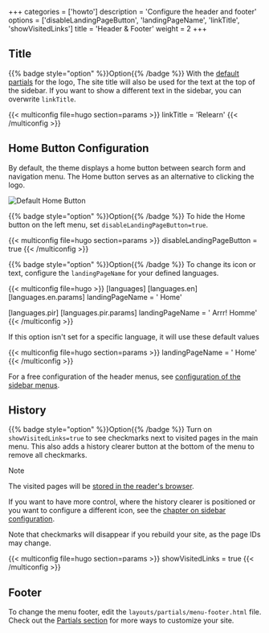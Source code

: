 +++
categories = ['howto']
description = 'Configure the header and footer'
options = ['disableLandingPageButton', 'landingPageName', 'linkTitle', 'showVisitedLinks']
title = 'Header & Footer'
weight = 2
+++

## Title

{{% badge style="option" %}}Option{{% /badge %}} With the [default partials](configuration/branding/logo#change-the-logo) for the logo, The site title will also be used for the text at the top of the sidebar. If you want to show a different text in the sidebar, you can overwrite `linkTitle`.

{{< multiconfig file=hugo section=params >}}
linkTitle = 'Relearn'
{{< /multiconfig >}}

## Home Button Configuration

By default, the theme displays a home button between search form and navigation menu. The Home button serves as an alternative to clicking the logo.

![Default Home Button](home_button_defaults.png?width=18.75rem)

{{% badge style="option" %}}Option{{% /badge %}} To hide the Home button on the left menu, set `disableLandingPageButton=true`.

{{< multiconfig file=hugo section=params >}}
disableLandingPageButton = true
{{< /multiconfig >}}

{{% badge style="option" %}}Option{{% /badge %}} To change its icon or text, configure the `landingPageName` for your defined languages.

{{< multiconfig file=hugo >}}
[languages]
  [languages.en]
    [languages.en.params]
      landingPageName = '<i class="fa-fw fas fa-home"></i> Home'

  [languages.pir]
    [languages.pir.params]
      landingPageName = '<i class="fa-fw fas fa-home"></i> Arrr! Homme'
{{< /multiconfig >}}

If this option isn't set for a specific language, it will use these default values

{{< multiconfig file=hugo section=params >}}
landingPageName = '<i class="fa-fw fas fa-home"></i> Home'
{{< /multiconfig >}}

For a free configuration of the header menus, see [configuration of the sidebar menus](/configuration/sidebar/menus#defining-sidebar-menus).

## History

{{% badge style="option" %}}Option{{% /badge %}} Turn on `showVisitedLinks=true` to see checkmarks next to visited pages in the main menu. This also adds a history clearer button at the bottom of the menu to remove all checkmarks.

> [!note]
> The visited pages will be [stored in the reader's browser](configuration/sitemanagement/storedinformation).

If you want to have more control, where the history clearer is positioned or you want to configure a different icon, see the [chapter on sidebar configuration](configuration/sidebar/menus#defining-sidebar-menus).

Note that checkmarks will disappear if you rebuild your site, as the page IDs may change.

{{< multiconfig file=hugo section=params >}}
showVisitedLinks = true
{{< /multiconfig >}}

## Footer

To change the menu footer, edit the `layouts/partials/menu-footer.html` file. Check out the [Partials section](configuration/customization/partials) for more ways to customize your site.

